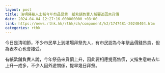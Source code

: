 ```yaml
---
layout: post
title: 清明掃墓人士稱今年祭品昂貴　紙紮舖負責人稱要追回來貨價
date: 2024-04-04 12:27:16.000000000 +08:00
link: https://news.rthk.hk/rthk/ch/component/k2/1747481-20240404.htm
categories: rthk
---
```


今日是清明節，不少市民早上到墳場拜祭先人，有市民認為今年祭品價錢昂貴，但為表孝心也會接受。

有紙紮舖負責人說，今年祭品來貨價上升，因此要相應提高售價，又指生意較去年上升一成多，不少人因外遊關係，提早幾日拜祭。
